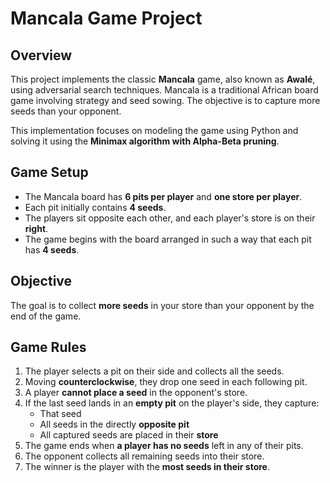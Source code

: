 # Mancala Game Project

## Overview

This project implements the classic **Mancala** game, also known as **Awalé**, using adversarial search techniques. Mancala is a traditional African board game involving strategy and seed sowing. The objective is to capture more seeds than your opponent.

This implementation focuses on modeling the game using Python and solving it using the **Minimax algorithm with Alpha-Beta pruning**.

## Game Setup

- The Mancala board has **6 pits per player** and **one store per player**.
- Each pit initially contains **4 seeds**.
- The players sit opposite each other, and each player's store is on their **right**.
- The game begins with the board arranged in such a way that each pit has **4 seeds**.

## Objective

The goal is to collect **more seeds** in your store than your opponent by the end of the game.

## Game Rules

1. The player selects a pit on their side and collects all the seeds.
2. Moving **counterclockwise**, they drop one seed in each following pit.
3. A player **cannot place a seed** in the opponent's store.
4. If the last seed lands in an **empty pit** on the player's side, they capture:
   - That seed
   - All seeds in the directly **opposite pit**
   - All captured seeds are placed in their **store**
5. The game ends when **a player has no seeds** left in any of their pits.
6. The opponent collects all remaining seeds into their store.
7. The winner is the player with the **most seeds in their store**.

